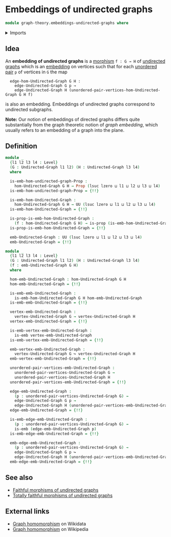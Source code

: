 # Embeddings of undirected graphs

```agda
module graph-theory.embeddings-undirected-graphs where
```

<details><summary>Imports</summary>

```agda
open import foundation.dependent-pair-types
open import foundation.embeddings
open import foundation.propositions
open import foundation.universe-levels

open import graph-theory.morphisms-undirected-graphs
open import graph-theory.undirected-graphs
```

</details>

## Idea

An **embedding of undirected graphs** is a
[morphism](graph-theory.morphisms-undirected-graphs.md) `f : G → H` of
[undirected graphs](graph-theory.undirected-graphs.md) which is an
[embedding](foundation.embeddings.md) on vertices such that for each
[unordered pair](foundation.unordered-pairs.md) `p` of vertices in `G` the map

```text
  edge-hom-Undirected-Graph G H :
    edge-Undirected-Graph G p →
    edge-Undirected-Graph H (unordered-pair-vertices-hom-Undirected-Graph G H f)
```

is also an embedding. Embeddings of undirected graphs correspond to undirected
subgraphs.

**Note:** Our notion of embeddings of directed graphs differs quite
substantially from the graph theoretic notion of _graph embedding_, which
usually refers to an embedding of a graph into the plane.

## Definition

```agda
module _
  {l1 l2 l3 l4 : Level}
  (G : Undirected-Graph l1 l2) (H : Undirected-Graph l3 l4)
  where

  is-emb-hom-undirected-graph-Prop :
    hom-Undirected-Graph G H → Prop (lsuc lzero ⊔ l1 ⊔ l2 ⊔ l3 ⊔ l4)
  is-emb-hom-undirected-graph-Prop = {!!}

  is-emb-hom-Undirected-Graph :
    hom-Undirected-Graph G H → UU (lsuc lzero ⊔ l1 ⊔ l2 ⊔ l3 ⊔ l4)
  is-emb-hom-Undirected-Graph = {!!}

  is-prop-is-emb-hom-Undirected-Graph :
    (f : hom-Undirected-Graph G H) → is-prop (is-emb-hom-Undirected-Graph f)
  is-prop-is-emb-hom-Undirected-Graph = {!!}

  emb-Undirected-Graph : UU (lsuc lzero ⊔ l1 ⊔ l2 ⊔ l3 ⊔ l4)
  emb-Undirected-Graph = {!!}

module _
  {l1 l2 l3 l4 : Level}
  (G : Undirected-Graph l1 l2) (H : Undirected-Graph l3 l4)
  (f : emb-Undirected-Graph G H)
  where

  hom-emb-Undirected-Graph : hom-Undirected-Graph G H
  hom-emb-Undirected-Graph = {!!}

  is-emb-emb-Undirected-Graph :
    is-emb-hom-Undirected-Graph G H hom-emb-Undirected-Graph
  is-emb-emb-Undirected-Graph = {!!}

  vertex-emb-Undirected-Graph :
    vertex-Undirected-Graph G → vertex-Undirected-Graph H
  vertex-emb-Undirected-Graph = {!!}

  is-emb-vertex-emb-Undirected-Graph :
    is-emb vertex-emb-Undirected-Graph
  is-emb-vertex-emb-Undirected-Graph = {!!}

  emb-vertex-emb-Undirected-Graph :
    vertex-Undirected-Graph G ↪ vertex-Undirected-Graph H
  emb-vertex-emb-Undirected-Graph = {!!}

  unordered-pair-vertices-emb-Undirected-Graph :
    unordered-pair-vertices-Undirected-Graph G →
    unordered-pair-vertices-Undirected-Graph H
  unordered-pair-vertices-emb-Undirected-Graph = {!!}

  edge-emb-Undirected-Graph :
    (p : unordered-pair-vertices-Undirected-Graph G) →
    edge-Undirected-Graph G p →
    edge-Undirected-Graph H (unordered-pair-vertices-emb-Undirected-Graph p)
  edge-emb-Undirected-Graph = {!!}

  is-emb-edge-emb-Undirected-Graph :
    (p : unordered-pair-vertices-Undirected-Graph G) →
    is-emb (edge-emb-Undirected-Graph p)
  is-emb-edge-emb-Undirected-Graph = {!!}

  emb-edge-emb-Undirected-Graph :
    (p : unordered-pair-vertices-Undirected-Graph G) →
    edge-Undirected-Graph G p ↪
    edge-Undirected-Graph H (unordered-pair-vertices-emb-Undirected-Graph p)
  emb-edge-emb-Undirected-Graph = {!!}
```

## See also

- [Faithful morphisms of undirected graphs](graph-theory.faithful-morphisms-undirected-graphs.md)
- [Totally faithful morphisms of undirected graphs](graph-theory.totally-faithful-morphisms-undirected-graphs.md)

## External links

- [Graph homomorphism](https://www.wikidata.org/entity/Q3385162) on Wikidata
- [Graph homomorphism](https://en.wikipedia.org/wiki/Graph_homomorphism) on
  Wikipedia
